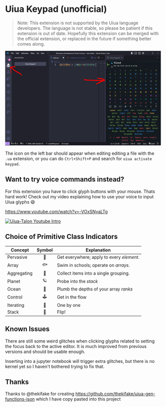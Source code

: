 # Uiua Keypad (unofficial)

> Note: This extension is not supported by the Uiua language developers. The
> language is not stable, so please be patient if this extension is out of date.
> Hopefully this extension can be merged with the official extension, or
> replaced in the future if something better comes along.

![keypad screenshot](https://github.com/thehappycheese/uiua-keypad/raw/main/resources/screenshot.png)

The icon on the left bar should appear when editing editing a file with the
`.ua` extension, or you can do `Ctrl+Shift+P` and search for `uiua activate keypad`.

## Want to try voice commands instead?

For this extension you have to click glyph buttons with your mouse. Thats hard work!
Check out my video explaining how to use your voice to input Uiua glyphs :smile:

https://www.youtube.com/watch?v=-VOxSNyaLTg

[![Uiua-Talon Youtube Intro](https://img.youtube.com/vi/-VOxSNyaLTg/0.jpg)](https://www.youtube.com/watch?v=-VOxSNyaLTg)

## Choice of Primitive Class Indicators

| Concept      | Symbol | Explanation |
|--------------|:------:|-------------|
| Pervasive    | 🐜     | Get everywhere; apply to every *element*. |
| Array        | 🐟     | Swim in schools; operate on *arrays*. |
| Aggregating  | 🧺     | Collect items into a single grouping. |
| Planet       | 🪐     | Probe into the *stack* |
| Ocean        | 🌊     | Plumb the depths of your array  *ranks* |
| Control      | 🕹️     | Get in the flow |
| Iterating    | 🍇     | One by one |
| Stack        | 🥞     | Flip! |


## Known Issues

There are still some weird glitches when clicking glyphs related to setting the
focus back to the active editor. It is much improved from previous versions and
should be usable enough.

Inserting into a jupyter notebook will trigger extra glitches, but there is no
kernel yet so I haven't bothered trying to fix that.

## Thanks

Thanks to @thekifake for creating
https://github.com/thekifake/uiua-gen-functions-json which I have copy pasted
into this project
